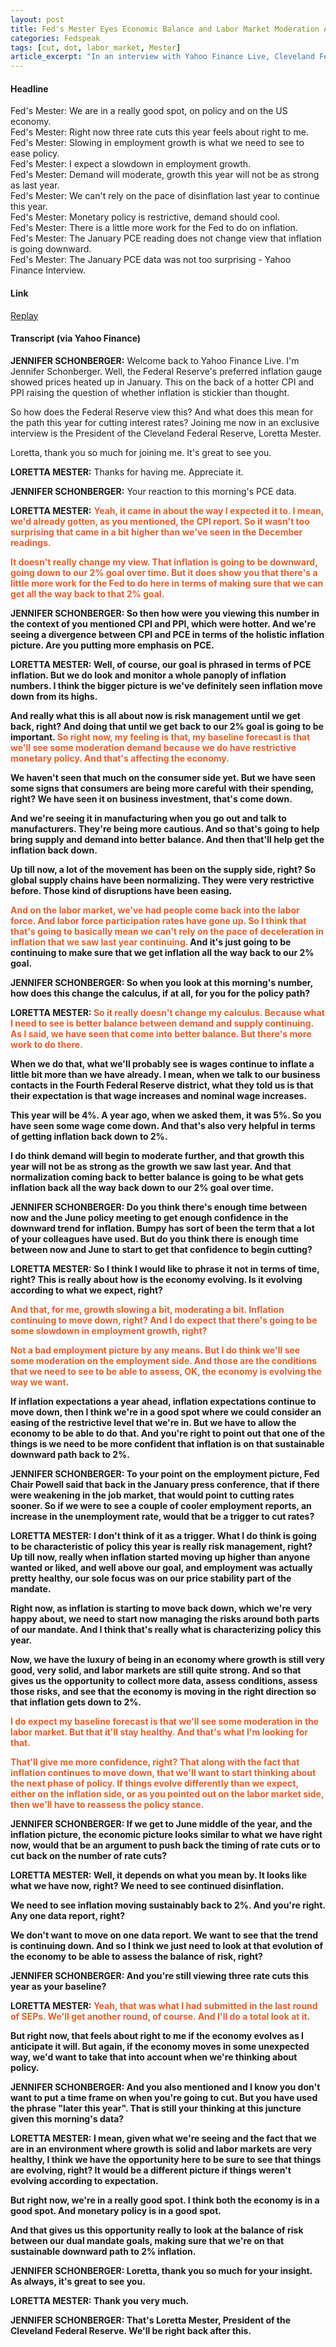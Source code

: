 ```yaml
---
layout: post
title: Fed's Mester Eyes Economic Balance and Labor Market Moderation Ahead of Potential Rate Cuts
categories: Fedspeak
tags: [cut, dot, labor_market, Mester]
article_excerpt: "In an interview with Yahoo Finance Live, Cleveland Federal Reserve President Loretta Mester discussed the January PCE data, indicating it aligned with expectations and does not alter the Fed's course towards achieving a 2% inflation target. Despite recent inflationary pressures, Mester emphasized ongoing efforts to balance supply and demand, noting improvements in labor market participation. She noted an anticipated moderation in the labor market, viewing it as essential for inflation control, while maintaining a healthy overall employment outlook. She maintains her baseline forecast of three rate cuts this year, contingent on the economy's performance, with a focus on risk management balancing the Fed's dual mandate. Mester's comments suggest a cautious yet proactive approach to monetary policy amidst evolving economic conditions."
---
```


#### Headline
Fed's Mester: We are in a really good spot, on policy and on the US economy.  
Fed's Mester: Right now three rate cuts this year feels about right to me.  
Fed's Mester: Slowing in employment growth is what we need to see to ease policy.  
Fed's Mester: I expect a slowdown in employment growth.  
Fed's Mester: Demand will moderate, growth this year will not be as strong as last year.  
Fed's Mester: We can't rely on the pace of disinflation last year to continue this year.  
Fed's Mester: Monetary policy is restrictive, demand should cool.  
Fed's Mester: There is a little more work for the Fed to do on inflation.  
Fed's Mester: The January PCE reading does not change view that inflation is going downward.  
Fed's Mester: The January PCE data was not too surprising - Yahoo Finance Interview.  

#### Link
[Replay](https://finance.yahoo.com/video/3-rate-cuts-2024-feel-223328885.html?guccounter=1&guce_referrer=aHR0cHM6Ly93d3cuZ29vZ2xlLmNvbS8&guce_referrer_sig=AQAAAGL5Y3hQhXlQrw_BQNInlnSBYuwyJdfUMBja7v8oNEXjixAwTQ55T1DVdLaYje0GYuFWT8T8kaYEDvxGbtSAwFnDOxwA0pg8LRBux1H9VQCUYh0ff2paRtKgTeZrtj_q0OXu5MN9mq2JbfuVT4OzVDu4cpKdZwQQJ_4BWBUfpPb-)

#### Transcript (via Yahoo Finance)

**JENNIFER SCHONBERGER:** Welcome back to Yahoo Finance Live. I'm Jennifer Schonberger. Well, the Federal Reserve's preferred inflation gauge showed prices heated up in January. This on the back of a hotter CPI and PPI raising the question of whether inflation is stickier than thought.

So how does the Federal Reserve view this? And what does this mean for the path this year for cutting interest rates? Joining me now in an exclusive interview is the President of the Cleveland Federal Reserve, Loretta Mester.

Loretta, thank you so much for joining me. It's great to see you.

**LORETTA MESTER:** Thanks for having me. Appreciate it.

**JENNIFER SCHONBERGER:** Your reaction to this morning's PCE data.

**LORETTA MESTER:** <span style="color:#ec5e2a;"><strong>Yeah, it came in about the way I expected it to. I mean, we'd already gotten, as you mentioned, the CPI report. So it wasn't too surprising that came in a bit higher than we've seen in the December readings.

<span style="color:#ec5e2a;"><strong>It doesn't really change my view. That inflation is going to be downward, going down to our 2% goal over time. But it does show you that there's a little more work for the Fed to do here in terms of making sure that we can get all the way back to that 2% goal.

**JENNIFER SCHONBERGER:** So then how were you viewing this number in the context of you mentioned CPI and PPI, which were hotter. And we're seeing a divergence between CPI and PCE in terms of the holistic inflation picture. Are you putting more emphasis on PCE.

**LORETTA MESTER:** Well, of course, our goal is phrased in terms of PCE inflation. But we do look and monitor a whole panoply of inflation numbers. I think the bigger picture is we've definitely seen inflation move down from its highs.

And really what this is all about now is risk management until we get back, right? And doing that until we get back to our 2% goal is going to be important. <span style="color:#ec5e2a;"><strong>So right now, my feeling is that, my baseline forecast is that we'll see some moderation demand because we do have restrictive monetary policy. And that's affecting the economy.

We haven't seen that much on the consumer side yet. But we have seen some signs that consumers are being more careful with their spending, right? We have seen it on business investment, that's come down.

And we're seeing it in manufacturing when you go out and talk to manufacturers. They're being more cautious. And so that's going to help bring supply and demand into better balance. And then that'll help get the inflation back down.

Up till now, a lot of the movement has been on the supply side, right? So global supply chains have been normalizing. They were very restrictive before. Those kind of disruptions have been easing.

<span style="color:#ec5e2a;"><strong>And on the labor market, we've had people come back into the labor force. And labor force participation rates have gone up. So I think that that's going to basically mean we can't rely on the pace of deceleration in inflation that we saw last year continuing.</strong></span> And it's just going to be continuing to make sure that we get inflation all the way back to our 2% goal.

**JENNIFER SCHONBERGER:** So when you look at this morning's number, how does this change the calculus, if at all, for you for the policy path?

**LORETTA MESTER:** <span style="color:#ec5e2a;"><strong>So it really doesn't change my calculus. Because what I need to see is better balance between demand and supply continuing. As I said, we have seen that come into better balance. But there's more work to do there.

When we do that, what we'll probably see is wages continue to inflate a little bit more than we have already. I mean, when we talk to our business contacts in the Fourth Federal Reserve district, what they told us is that their expectation is that wage increases and nominal wage increases.

This year will be 4%. A year ago, when we asked them, it was 5%. So you have seen some wage come down. And that's also very helpful in terms of getting inflation back down to 2%.

I do think demand will begin to moderate further, and that growth this year will not be as strong as the growth we saw last year. And that normalization coming back to better balance is going to be what gets inflation back all the way back down to our 2% goal over time.

**JENNIFER SCHONBERGER:** Do you think there's enough time between now and the June policy meeting to get enough confidence in the downward trend for inflation. Bumpy has sort of been the term that a lot of your colleagues have used. But do you think there is enough time between now and June to start to get that confidence to begin cutting?

**LORETTA MESTER:** So I think I would like to phrase it not in terms of time, right? This is really about how is the economy evolving. Is it evolving according to what we expect, right?

<span style="color:#ec5e2a;"><strong>And that, for me, growth slowing a bit, moderating a bit. Inflation continuing to move down, right? And I do expect that there's going to be some slowdown in employment growth, right?

<span style="color:#ec5e2a;"><strong>Not a bad employment picture by any means. But I do think we'll see some moderation on the employment side. And those are the conditions that we need to see to be able to assess, OK, the economy is evolving the way we want.

If inflation expectations a year ahead, inflation expectations continue to move down, then I think we're in a good spot where we could consider an easing of the restrictive level that we're in. But we have to allow the economy to be able to do that. And you're right to point out that one of the things is we need to be more confident that inflation is on that sustainable downward path back to 2%.

**JENNIFER SCHONBERGER:** To your point on the employment picture, Fed Chair Powell said that back in the January press conference, that if there were weakening in the job market, that would point to cutting rates sooner. So if we were to see a couple of cooler employment reports, an increase in the unemployment rate, would that be a trigger to cut rates?

**LORETTA MESTER:** I don't think of it as a trigger. What I do think is going to be characteristic of policy this year is really risk management, right? Up till now, really when inflation started moving up higher than anyone wanted or liked, and well above our goal, and employment was actually pretty healthy, our sole focus was on our price stability part of the mandate.

Right now, as inflation is starting to move back down, which we're very happy about, we need to start now managing the risks around both parts of our mandate. And I think that's really what is characterizing policy this year.

Now, we have the luxury of being in an economy where growth is still very good, very solid, and labor markets are still quite strong. And so that gives us the opportunity to collect more data, assess conditions, assess those risks, and see that the economy is moving in the right direction so that inflation gets down to 2%.

<span style="color:#ec5e2a;"><strong>I do expect my baseline forecast is that we'll see some moderation in the labor market. But that it'll stay healthy. And that's what I'm looking for that.

<span style="color:#ec5e2a;"><strong>That'll give me more confidence, right? That along with the fact that inflation continues to move down, that we'll want to start thinking about the next phase of policy. If things evolve differently than we expect, either on the inflation side, or as you pointed out on the labor market side, then we'll have to reassess the policy stance.

**JENNIFER SCHONBERGER:** If we get to June middle of the year, and the inflation picture, the economic picture looks similar to what we have right now, would that be an argument to push back the timing of rate cuts or to cut back on the number of rate cuts?

**LORETTA MESTER:** Well, it depends on what you mean by. It looks like what we have now, right? We need to see continued disinflation.

We need to see inflation moving sustainably back to 2%. And you're right. Any one data report, right?

We don't want to move on one data report. We want to see that the trend is continuing down. And so I think we just need to look at that evolution of the economy to be able to assess the balance of risk, right?

**JENNIFER SCHONBERGER:** And you're still viewing three rate cuts this year as your baseline?

**LORETTA MESTER:** <span style="color:#ec5e2a;"><strong>Yeah, that was what I had submitted in the last round of SEPs. We'll get another round, of course. And I'll do a total look at it.

But right now, that feels about right to me if the economy evolves as I anticipate it will. But again, if the economy moves in some unexpected way, we'd want to take that into account when we're thinking about policy.

**JENNIFER SCHONBERGER:** And you also mentioned and I know you don't want to put a time frame on when you're going to cut. But you have used the phrase "later this year". That is still your thinking at this juncture given this morning's data?

**LORETTA MESTER:** I mean, given what we're seeing and the fact that we are in an environment where growth is solid and labor markets are very healthy, I think we have the opportunity here to be sure to see that things are evolving, right? It would be a different picture if things weren't evolving according to expectation.

But right now, we're in a really good spot. I think both the economy is in a good spot. And monetary policy is in a good spot.

And that gives us this opportunity really to look at the balance of risk between our dual mandate goals, making sure that we're on that sustainable downward path to 2% inflation.

**JENNIFER SCHONBERGER:** Loretta, thank you so much for your insight. As always, it's great to see you.

**LORETTA MESTER:** Thank you very much.

**JENNIFER SCHONBERGER:** That's Loretta Mester, President of the Cleveland Federal Reserve. We'll be right back after this.


